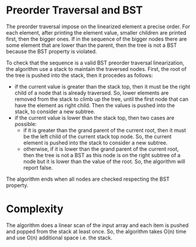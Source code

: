 # Preorder Traversal and BST

The preorder traversal impose on the linearized element a precise order. For each element, after printing the element value, smaller children are printed first, then the bigger ones. If in the sequence of the bigger nodes there are some element that are lower than the parent, then the tree is not a BST because the BST property is violated.

To check that the sequence is a valid BST preorder traversal linearization, the algorithm use a stack to maintain the traversed nodes.
First, the root of the tree is pushed into the stack, then it procedes as follows:

- if the current value is greater than the stack top, then it must be the right child of a node that is already traversed. So, lower elements are removed from the stack to climb up the tree, until the first node that can have the element as right child. Then the values is pushed into the stack, to consider a new subtree.
- if the current value is lower than the stack top, then two cases are possible:
    - if it is greater than the grand parent of the current root, then it must be the left child of the current stack top node. So, the current element is pushed into the stack to consider a new subtree.
    - otherwise, if it is lower than the grand parent of the current root, then the tree is not a BST as this node is on the right subtree of a node but it is lower than the value of the root. So, the algorithm will report false.

The algorithm ends when all nodes are checked respecting the BST property.

# Complexity

The algorithm does a linear scan of the input array and each item is pushed and popped from the stack at least once.
So, the algorithm takes O(n) time and use O(n) additional space i.e. the stack.
